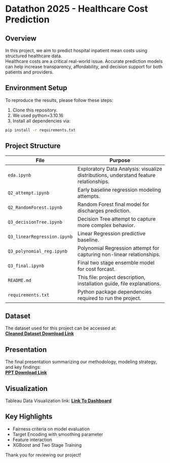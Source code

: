 # Datathon 2025 - Healthcare Cost Prediction

## Overview
In this project, we aim to predict hospital inpatient mean costs using structured healthcare data.  
Healthcare costs are a critical real-world issue. Accurate prediction models can help increase transparency, affordability, and decision support for both patients and providers.

## Environment Setup

To reproduce the results, please follow these steps:

1. Clone this repository.
2. We used python=3.10.16
3. Install all dependencies via:

```bash
pip install -r requirements.txt
```


## Project Structure

| File                     | Purpose                                                                                     |
|--------------------------|---------------------------------------------------------------------------------------------|
| `eda.ipynb`              | Exploratory Data Analysis: visualize distributions, understand feature relationships.       |
| `Q2_attempt.ipynb`       | Early baseline regression modeling attempts.                                                |
| `Q2_RandomForest.ipynb`  | Random Forest final model for  discharges prediction.                                |
| `Q3_decisionTree.ipynb`  | Decision Tree attempt to capture more complex behavior.                                 |
| `Q3_linearRegression.ipynb` | Linear Regression predictive baseline.                   |
| `Q3_polynomial_reg.ipynb` | Polynomial Regression attempt for capturing non-linear relationships.                
| `Q3_final.ipynb`         | Final two stage ensemble model for cost forcast.     |
| `README.md`              | This file: project description, installation guide, file explanations.                      |
| `requirements.txt`       | Python package dependencies required to run the project.                            |

## Dataset

The dataset used for this project can be accessed at:  
**[Cleaned Dataset Download Link](https://drive.google.com/file/d/1b1N3keJDasp10gJuVpHZow8JU9a_aaiM/view?usp=drive_link)**


## Presentation

The final presentation summarizing our methodology, modeling strategy, and key findings:  
**[PPT Download Link](https://www.canva.com/design/DAGlxQG7m3g/9873kRtrmPSsXDKxACnhmg/edit?utm_content=DAGlxQG7m3g&utm_campaign=designshare&utm_medium=link2&utm_source=sharebutton)** 


## Visualization

Tableau Data Visualization link:
**[Link To Dashboard](https://public.tableau.com/app/profile/anna.huang8759/viz/datathon2025/MappingOnSeverityDistribution)**


## Key Highlights

- Fairness criteria on model evaluation
- Target Encoding with smoothing parameter
- Feature interaction
- XGBoost and Two Stage Training

Thank you for reviewing our project!
